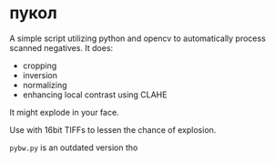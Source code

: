 # пукол

A simple script utilizing python and opencv to automatically process scanned negatives. It does:

- cropping
- inversion
- normalizing
- enhancing local contrast using CLAHE

It might explode in your face.

Use with 16bit TIFFs to lessen the chance of explosion.

`pybw.py` is an outdated version tho
